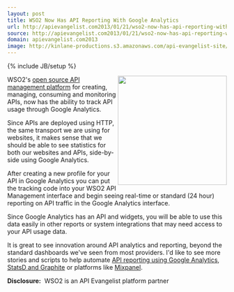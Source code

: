 ```yaml
---
layout: post
title: WSO2 Now Has API Reporting With Google Analytics
url: http://apievangelist.com2013/01/21/wso2-now-has-api-reporting-with-google-analytics/
source: http://apievangelist.com2013/01/21/wso2-now-has-api-reporting-with-google-analytics/
domain: apievangelist.com2013
image: http://kinlane-productions.s3.amazonaws.com/api-evangelist-site/blog/wso2-logo-white-400X180.png
---
```

{% include JB/setup %}
<p><a title="open source API management platform" href="http://wso2.com/products/api-manager"><img src="https://s3.amazonaws.com/kinlane-productions/api-service-providers/wso2/wso2-logo-white-400X180.png" alt="" width="250" align="right" /></a></p>
<p>WSO2's <a title="open source API management platform" href="http://wso2.com/products/api-manager">open source API management platform</a> for creating, managing, consuming and monitoring APIs, now has the ability to track API usage through Google Analytics.</p>
<p>Since APIs are deployed using HTTP, the same transport we are using for websites, it makes sense that we should be able to see statistics for both our websites and APIs, side-by-side using Google Analytics.</p>
<p>After creating a new profile for your API in Google Analytics you can put the tracking code into your WSO2 API Management interface and begin seeing real-time or standard (24 hour) reporting on API traffic in the Google Analytics interface.</p>
<p>Since Google Analytics has an API and widgets, you will be able to use this data easily in other reports or system integrations that may need access to your API usage data.</p>
<p>It is great to see innovation around API analytics and reporting, beyond the standard dashboards we've seen from most providers. I'd like to see more stories and scripts to help automate <a href="http://apievangelist.com/2011/03/31/api-metrics-and-analytics/">API reporting using Google Analytics</a>, <a href="http://apievangelist.com/2011/06/23/api-ecosystem-tracking-with-statsd-and-graphite/">StatsD and Graphite</a> or platforms like <a href="https://mixpanel.com/">Mixpanel</a>.</p>
<p><strong>Disclosure:</strong> &nbsp;WSO2 is an API Evangelist platform partner</p>
